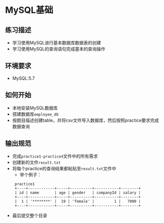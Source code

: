 # MySQL基础
## 练习描述
- 学习使用MySQL进行基本数据库数据表的创建
- 学习使用MySQL的查询语句完成基本的查询操作

## 环境要求
- MySQL:5.7

## 如何开始
- 本地安装MySQL数据库
- 搭建数据库`employee_db`
- 按题目描述创建table，并将csv文件导入数据库，然后按照practice要求完成数据查询

## 输出规范
- 完成`practice1-practice4`文件中的所有需求
- 创建新的文件`result.txt`
- 将每个practice的查询结果都粘贴至`result.txt`文件中
  - 举个例子：
  ```
   practice1
   +----+------------+-----+----------+-----------+--------+
   | id | name       | age | gender   | companyId | salary |
   +----+------------+-----+----------+-----------+--------+
   |  1 | '********' |  19 | 'female' |         1 |   7000 |
   +----+------------+-----+----------+-----------+--------+
  
  ```
- 最后提交整个目录